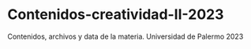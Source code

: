 # Contenidos-creatividad-II-2023
 Contenidos, archivos y data de la materia. Universidad de Palermo 2023

